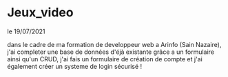 # Jeux_video

le 19/07/2021

dans le cadre de ma formation de developpeur web a Arinfo (Sain Nazaire), 
j'ai completer une base de données d'éjà existante grâce a un formulaire ainsi qu'un CRUD, 
j'ai fais un formulaire de création de compte et j'ai également créer un systeme de login sécurisé !
